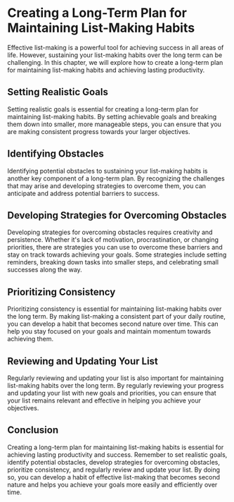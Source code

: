 Creating a Long-Term Plan for Maintaining List-Making Habits
================================================================================================

Effective list-making is a powerful tool for achieving success in all areas of life. However, sustaining your list-making habits over the long term can be challenging. In this chapter, we will explore how to create a long-term plan for maintaining list-making habits and achieving lasting productivity.

Setting Realistic Goals
-----------------------

Setting realistic goals is essential for creating a long-term plan for maintaining list-making habits. By setting achievable goals and breaking them down into smaller, more manageable steps, you can ensure that you are making consistent progress towards your larger objectives.

Identifying Obstacles
---------------------

Identifying potential obstacles to sustaining your list-making habits is another key component of a long-term plan. By recognizing the challenges that may arise and developing strategies to overcome them, you can anticipate and address potential barriers to success.

Developing Strategies for Overcoming Obstacles
----------------------------------------------

Developing strategies for overcoming obstacles requires creativity and persistence. Whether it's lack of motivation, procrastination, or changing priorities, there are strategies you can use to overcome these barriers and stay on track towards achieving your goals. Some strategies include setting reminders, breaking down tasks into smaller steps, and celebrating small successes along the way.

Prioritizing Consistency
------------------------

Prioritizing consistency is essential for maintaining list-making habits over the long term. By making list-making a consistent part of your daily routine, you can develop a habit that becomes second nature over time. This can help you stay focused on your goals and maintain momentum towards achieving them.

Reviewing and Updating Your List
--------------------------------

Regularly reviewing and updating your list is also important for maintaining list-making habits over the long term. By regularly reviewing your progress and updating your list with new goals and priorities, you can ensure that your list remains relevant and effective in helping you achieve your objectives.

Conclusion
----------

Creating a long-term plan for maintaining list-making habits is essential for achieving lasting productivity and success. Remember to set realistic goals, identify potential obstacles, develop strategies for overcoming obstacles, prioritize consistency, and regularly review and update your list. By doing so, you can develop a habit of effective list-making that becomes second nature and helps you achieve your goals more easily and efficiently over time.
